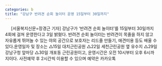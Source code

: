 ```yaml
---
categories: b
title: "강남구 반려견 순회 놀이터 운영 15일부터 30일까지"
---
```

&nbsp;&nbsp;&nbsp;&nbsp; [서울복지신문=장경근 기자] 강남구가 ‘반려견 순회 놀이터’를 15일부터 30일까지 4회에 걸쳐 운영한다고 3일 밝혔다. 반려견 순회 놀이터는 반려견이 목줄을 하지 않고 자유롭게 뛰어놀 수 있는 야외 공간으로 보호자는 리드줄 만들기, 애견미용 등도 배울 수 있다.운영일자 및 장소는 △15일 대치근린공원 △22일 세천근린공원 옆 유수지 △29일 강남구청 앞마당 △30일 개포동 근린공원이고, 운영시간은 오전 10시부터 오후 6시까지이다. 사전예약 후 2시간씩 이용할 수 있으며 예약은 카카오톡